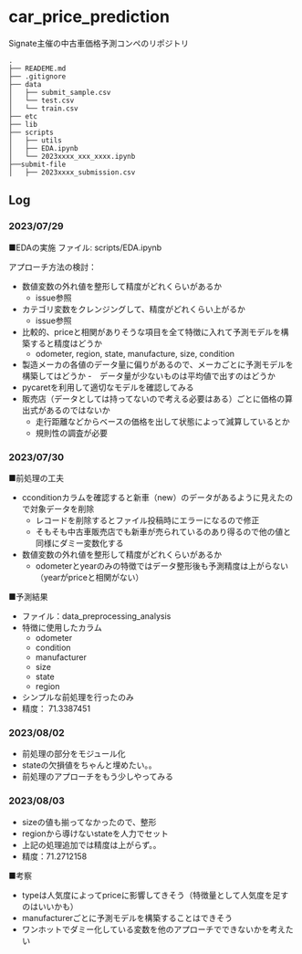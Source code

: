 # car_price_prediction
Signate主催の中古車価格予測コンペのリポジトリ

```
.
├── READEME.md
├── .gitignore
├── data
│   ├── submit_sample.csv
│   └── test.csv
│   └── train.csv
├── etc
├── lib
├── scripts
│   ├── utils
│   ├── EDA.ipynb
│   └── 2023xxxx_xxx_xxxx.ipynb
├──submit-file
│   ├── 2023xxxx_submission.csv
```

## Log
### 2023/07/29
■EDAの実施
ファイル:
scripts/EDA.ipynb

アプローチ方法の検討：
- 数値変数の外れ値を整形して精度がどれくらいがあるか
  - issue参照
- カテゴリ変数をクレンジングして、精度がどれくらい上がるか
  - issue参照
- 比較的、priceと相関がありそうな項目を全て特徴に入れて予測モデルを構築すると精度はどうか
  - odometer, region, state, manufacture, size, condition 
- 製造メーカの各値のデータ量に偏りがあるので、メーカごとに予測モデルを構築してはどうか
   -　データ量が少ないものは平均値で出すのはどうか
- pycaretを利用して適切なモデルを確認してみる
- 販売店（データとしては持ってないので考える必要はある）ごとに価格の算出式があるのではないか
  - 走行距離などからベースの価格を出して状態によって減算しているとか
  - 規則性の調査が必要

### 2023/07/30
■前処理の工夫
- cconditionカラムを確認すると新車（new）のデータがあるように見えたので対象データを削除
  - レコードを削除するとファイル投稿時にエラーになるので修正
  - そもそも中古車販売店でも新車が売られているのあり得るので他の値と同様にダミー変数化する
- 数値変数の外れ値を整形して精度がどれくらいがあるか
  - odometerとyearのみの特徴ではデータ整形後も予測精度は上がらない（yearがpriceと相関がない）

■予測結果
- ファイル：data_preprocessing_analysis
- 特徴に使用したカラム
  - odometer
  - condition
  - manufacturer
  - size
  - state
  - region
- シンプルな前処理を行ったのみ
- 精度：	71.3387451

### 2023/08/02
- 前処理の部分をモジュール化
- stateの欠損値をちゃんと埋めたい。。
- 前処理のアプローチをもう少しやってみる

### 2023/08/03
- sizeの値も揃ってなかったので、整形
- regionから導けないstateを人力でセット
- 上記の処理追加では精度は上がらず。。
- 精度：71.2712158

■考察
- typeは人気度によってpriceに影響してきそう（特徴量として人気度を足すのはいいかも）
- manufacturerごとに予測モデルを構築することはできそう
- ワンホットでダミー化している変数を他のアプローチでできないかを考えたい

